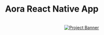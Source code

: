 # Aora React Native App 
<div align="center">
  <br />
    <a href="https://www.linkedin.com/in/nataliya-kachor-522170271/" target="_blank">
      <img src="https://github.com/magistrkim/apple/assets/115700340/27d64586-3815-4b2f-947b-6886931af03b" alt="Project Banner">
    </a>
   <br />
</div>

